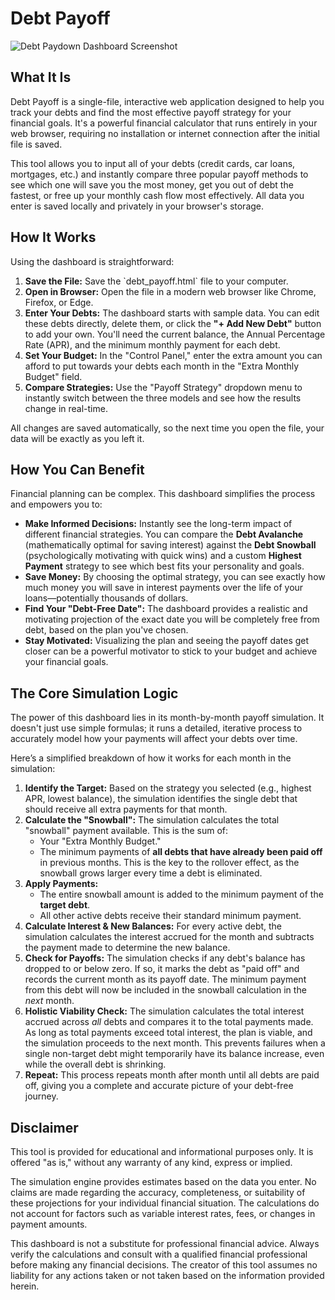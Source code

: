 # Debt Payoff

![Debt Paydown Dashboard Screenshot](https://storage.googleapis.com/project-ava-prod-central1/hosted/4e00469b76c8a77d853e5e40638efc6a.png)

## What It Is

Debt Payoff is a single-file, interactive web application designed to help you track your debts and find the most effective payoff strategy for your financial goals. It's a powerful financial calculator that runs entirely in your web browser, requiring no installation or internet connection after the initial file is saved.

This tool allows you to input all of your debts (credit cards, car loans, mortgages, etc.) and instantly compare three popular payoff methods to see which one will save you the most money, get you out of debt the fastest, or free up your monthly cash flow most effectively. All data you enter is saved locally and privately in your browser's storage.

## How It Works

Using the dashboard is straightforward:

1.  **Save the File:** Save the \`debt_payoff.html\` file to your computer.
2.  **Open in Browser:** Open the file in a modern web browser like Chrome, Firefox, or Edge.
3.  **Enter Your Debts:** The dashboard starts with sample data. You can edit these debts directly, delete them, or click the **"+ Add New Debt"** button to add your own. You'll need the current balance, the Annual Percentage Rate (APR), and the minimum monthly payment for each debt.
4.  **Set Your Budget:** In the "Control Panel," enter the extra amount you can afford to put towards your debts each month in the "Extra Monthly Budget" field.
5.  **Compare Strategies:** Use the "Payoff Strategy" dropdown menu to instantly switch between the three models and see how the results change in real-time.

All changes are saved automatically, so the next time you open the file, your data will be exactly as you left it.

## How You Can Benefit

Financial planning can be complex. This dashboard simplifies the process and empowers you to:

* **Make Informed Decisions:** Instantly see the long-term impact of different financial strategies. You can compare the **Debt Avalanche** (mathematically optimal for saving interest) against the **Debt Snowball** (psychologically motivating with quick wins) and a custom **Highest Payment** strategy to see which best fits your personality and goals.
* **Save Money:** By choosing the optimal strategy, you can see exactly how much money you will save in interest payments over the life of your loans—potentially thousands of dollars.
* **Find Your "Debt-Free Date":** The dashboard provides a realistic and motivating projection of the exact date you will be completely free from debt, based on the plan you've chosen.
* **Stay Motivated:** Visualizing the plan and seeing the payoff dates get closer can be a powerful motivator to stick to your budget and achieve your financial goals.

## The Core Simulation Logic

The power of this dashboard lies in its month-by-month payoff simulation. It doesn't just use simple formulas; it runs a detailed, iterative process to accurately model how your payments will affect your debts over time.

Here’s a simplified breakdown of how it works for each month in the simulation:

1.  **Identify the Target:** Based on the strategy you selected (e.g., highest APR, lowest balance), the simulation identifies the single debt that should receive all extra payments for that month.
2.  **Calculate the "Snowball":** The simulation calculates the total "snowball" payment available. This is the sum of:
    * Your "Extra Monthly Budget."
    * The minimum payments of **all debts that have already been paid off** in previous months. This is the key to the rollover effect, as the snowball grows larger every time a debt is eliminated.
3.  **Apply Payments:**
    * The entire snowball amount is added to the minimum payment of the **target debt**.
    * All other active debts receive their standard minimum payment.
4.  **Calculate Interest & New Balances:** For every active debt, the simulation calculates the interest accrued for the month and subtracts the payment made to determine the new balance.
5.  **Check for Payoffs:** The simulation checks if any debt's balance has dropped to or below zero. If so, it marks the debt as "paid off" and records the current month as its payoff date. The minimum payment from this debt will now be included in the snowball calculation in the *next* month.
6.  **Holistic Viability Check:** The simulation calculates the total interest accrued across *all* debts and compares it to the total payments made. As long as total payments exceed total interest, the plan is viable, and the simulation proceeds to the next month. This prevents failures when a single non-target debt might temporarily have its balance increase, even while the overall debt is shrinking.
7.  **Repeat:** This process repeats month after month until all debts are paid off, giving you a complete and accurate picture of your debt-free journey.

## Disclaimer

This tool is provided for educational and informational purposes only. It is offered "as is," without any warranty of any kind, express or implied.

The simulation engine provides estimates based on the data you enter. No claims are made regarding the accuracy, completeness, or suitability of these projections for your individual financial situation. The calculations do not account for factors such as variable interest rates, fees, or changes in payment amounts.

This dashboard is not a substitute for professional financial advice. Always verify the calculations and consult with a qualified financial professional before making any financial decisions. The creator of this tool assumes no liability for any actions taken or not taken based on the information provided herein.
